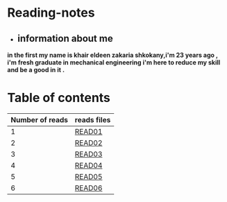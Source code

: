 # Reading-notes
* ## information about me   

**in the first my name is khair eldeen zakaria shkokany,i'm 23 years ago , i'm fresh graduate in mechanical engineering i'm here to reduce my skill and be a good in it .**

# Table of contents 

|Number of reads | reads files|
|----------------|------------|
|1               | [READ01](READ01.md)|
|2               | [READ02](READO2.md)|
|3               | [READ03](READ03.md)|
|4               | [READ04](READ04.md)|
|5               | [READ05](READ05.md)|
|6               | [READ06](READ06.md)|
